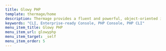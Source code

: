 ```yaml
---
title: Glowy PHP
template: thermage/home
description: Thermage provides a fluent and powerful, object-oriented interface for customizing CLI output text color, background, formatting, and more.
keywords: "CLI, Enterprise-ready Console, PHP Console, PHP CLI"
menu_item_title: Glowy PHP
menu_item_url: glowyphp
menu_item_target: _self
menu_item_order: 5
---
```

